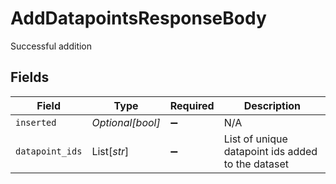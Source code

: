 # AddDatapointsResponseBody

Successful addition


## Fields

| Field                                             | Type                                              | Required                                          | Description                                       |
| ------------------------------------------------- | ------------------------------------------------- | ------------------------------------------------- | ------------------------------------------------- |
| `inserted`                                        | *Optional[bool]*                                  | :heavy_minus_sign:                                | N/A                                               |
| `datapoint_ids`                                   | List[*str*]                                       | :heavy_minus_sign:                                | List of unique datapoint ids added to the dataset |